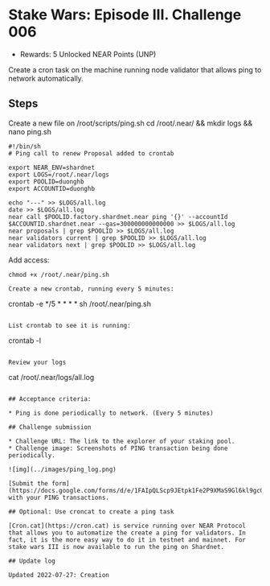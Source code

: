 # Stake Wars: Episode III. Challenge 006
* Rewards: 5 Unlocked NEAR Points (UNP)

Create a cron task on the machine running node validator that allows ping to network automatically.

## Steps

Create a new file on /root/scripts/ping.sh
cd /root/.near/ && mkdir logs && nano ping.sh
```
#!/bin/sh
# Ping call to renew Proposal added to crontab

export NEAR_ENV=shardnet
export LOGS=/root/.near/logs
export POOLID=duonghb
export ACCOUNTID=duonghb

echo "---" >> $LOGS/all.log
date >> $LOGS/all.log
near call $POOLID.factory.shardnet.near ping '{}' --accountId $ACCOUNTID.shardnet.near --gas=300000000000000 >> $LOGS/all.log
near proposals | grep $POOLID >> $LOGS/all.log
near validators current | grep $POOLID >> $LOGS/all.log
near validators next | grep $POOLID >> $LOGS/all.log

```

Add access:
```
chmod +x /root/.near/ping.sh
```

```
Create a new crontab, running every 5 minutes:

```
crontab -e
*/5 * * * * sh /root/.near/ping.sh
```

List crontab to see it is running:
```
crontab -l
```

Review your logs 

```
cat /root/.near/logs/all.log
```

## Acceptance criteria:

* Ping is done periodically to network. (Every 5 minutes)

## Challenge submission

* Challenge URL: The link to the explorer of your staking pool.
* Challenge image: Screenshots of PING transaction being done periodically.

![img](../images/ping_log.png)

[Submit the form](https://docs.google.com/forms/d/e/1FAIpQLScp9JEtpk1Fe2P9XMaS9Gl6kl9gcGVEp3A5vPdEgxkHx3ABjg/viewform) with your PING transactions.

## Optional: Use croncat to create a ping task

[Cron.cat](https://cron.cat) is service running over NEAR Protocol that allows you to automatize the create a ping for validators. In fact, it is the more easy way to do it in testnet and mainnet. For stake wars III is now available to run the ping on Shardnet.

## Update log

Updated 2022-07-27: Creation
